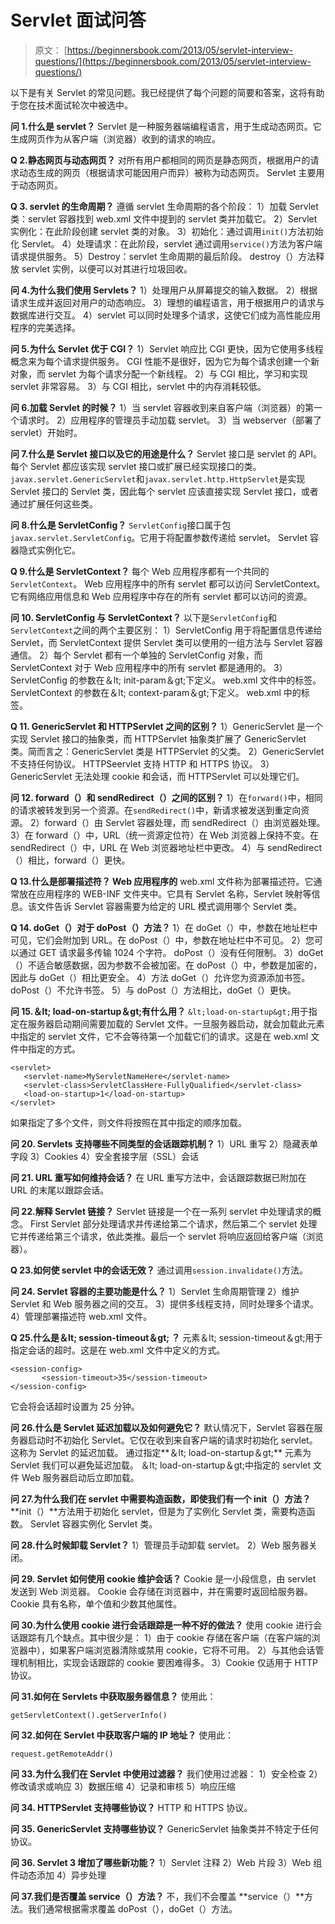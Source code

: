 # Servlet 面试问答

> 原文： [https://beginnersbook.com/2013/05/servlet-interview-questions/](https://beginnersbook.com/2013/05/servlet-interview-questions/)

以下是有关 Servlet 的常见问题。我已经提供了每个问题的简要和答案，这将有助于您在技术面试轮次中被选中。

**问 1.什么是 servlet？**
Servlet 是一种服务器端编程语言，用于生成动态网页。它生成网页作为从客户端（浏览器）收到的请求的响应。

**Q 2.静态网页与动态网页？**
对所有用户都相同的网页是静态网页，根据用户的请求动态生成的网页（根据请求可能因用户而异）被称为动态网页。 Servlet 主要用于动态网页。

**Q 3\. servlet 的生命周期？**
遵循 servlet 生命周期的各个阶段：
1）加载 Servlet 类：servlet 容器找到 web.xml 文件中提到的 servlet 类并加载它。
2）Servlet 实例化：在此阶段创建 servlet 类的对象。
3）初始化：通过调用`init()`方法初始化 Servlet。
4）处理请求：在此阶段，servlet 通过调用`service()`方法为客户端请求提供服务。
5）Destroy：servlet 生命周期的最后阶段。 destroy（）方法释放 servlet 实例，以便可以对其进行垃圾回收。

**问 4.为什么我们使用 Servlets？**
1）处理用户从屏幕提交的输入数据。
2）根据请求生成并返回对用户的动态响应。
3）理想的编程语言，用于根据用户的请求与数据库进行交互。
4）servlet 可以同时处理多个请求，这使它们成为高性能应用程序的完美选择。

**问 5.为什么 Servlet 优于 CGI？**
1）Servlet 响应比 CGI 更快，因为它使用多线程概念来为每个请求提供服务。 CGI 性能不是很好，因为它为每个请求创建一个新对象，而 servlet 为每个请求分配一个新线程。
2）与 CGI 相比，学习和实现 servlet 非常容易。
3）与 CGI 相比，servlet 中的内存消耗较低。

**问 6.加载 Servlet 的时候？**
1）当 servlet 容器收到来自客户端（浏览器）的第一个请求时。
2）应用程序的管理员手动加载 servlet。
3）当 webserver（部署了 servlet）开始时。

**问 7.什么是 Servlet 接口以及它的用途是什么？**
Servlet 接口是 servlet 的 API。每个 Servlet 都应该实现 servlet 接口或扩展已经实现接口的类。 `javax.servlet.GenericServlet`和`javax.servlet.http.HttpServlet`是实现 Servlet 接口的 Servlet 类，因此每个 servlet 应该直接实现 Servlet 接口，或者通过扩展任何这些类。

**问 8.什么是 ServletConfig？**
`ServletConfig`接口属于包`javax.servlet.ServletConfig`。它用于将配置参数传递给 servlet。 Servlet 容器隐式实例化它。

**Q 9.什么是 ServletContext？**
每个 Web 应用程序都有一个共同的`ServletContext`。 Web 应用程序中的所有 servlet 都可以访问 ServletContext。它有网络应用信息和 Web 应用程序中存在的所有 servlet 都可以访问的资源。

**问 10\. ServletConfig 与 ServletContext？**
以下是`ServletConfig`和`ServletContext`之间的两个主要区别：
1）ServletConfig 用于将配置信息传递给 Servlet，而 ServletContext 提供 Servlet 类可以使用的一组方法与 Servlet 容器通信。
2）每个 Servlet 都有一个单独的 ServletConfig 对象，而 ServletContext 对于 Web 应用程序中的所有 servlet 都是通用的。
3）ServletConfig 的参数在＆lt; init-param＆gt;下定义。 web.xml 文件中的标签。 ServletContext 的参数在＆lt; context-param＆gt;下定义。 web.xml 中的标签。

**Q 11\. GenericServlet 和 HTTPServlet 之间的区别？**
1）GenericServlet 是一个实现 Servlet 接口的抽象类，而 HTTPServlet 抽象类扩展了 GenericServlet 类。简而言之：GenericServlet 类是 HTTPServlet 的父类。
2）GenericServlet 不支持任何协议。 HTTPSeervlet 支持 HTTP 和 HTTPS 协议。
3）GenericServlet 无法处理 cookie 和会话，而 HTTPServlet 可以处理它们。

**问 12\. forward（）和 sendRedirect（）之间的区别？**
1）在`forward()`中，相同的请求被转发到另一个资源。在`sendRedirect()`中，新请求被发送到重定向资源。
2）forward（）由 Servlet 容器处理，而 sendRedirect（）由浏览器处理。
3）在 forward（）中，URL（统一资源定位符）在 Web 浏览器上保持不变。在 sendRedirect（）中，URL 在 Web 浏览器地址栏中更改。
4）与 sendRedirect（）相比，forward（）更快。

**Q 13.什么是部署描述符？ Web 应用程序的**
web.xml 文件称为部署描述符。它通常放在应用程序的 WEB-INF 文件夹中。它具有 Servlet 名称，Servlet 映射等信息。该文件告诉 Servlet 容器需要为给定的 URL 模式调用哪个 Servlet 类。

**Q 14\. doGet（）对于 doPost（）方法？**
1）在 doGet（）中，参数在地址栏中可见，它们会附加到 URL。在 doPost（）中，参数在地址栏中不可见。
2）您可以通过 GET 请求最多传输 1024 个字符。 doPost（）没有任何限制。
3）doGet（）不适合敏感数据，因为参数不会被加密。在 doPost（）中，参数是加密的，因此与 doGet（）相比更安全。
4）方法 doGet（）允许您为资源添加书签。 doPost（）不允许书签。
5）与 doPost（）方法相比，doGet（）更快。

**问 15.＆lt; load-on-startup＆gt;有什么用？**
`&lt;load-on-startup&gt;`用于指定在服务器启动期间需要加载的 Servlet 文件。一旦服务器启动，就会加载此元素中指定的 servlet 文件，它不会等待第一个加载它们的请求。这是在 web.xml 文件中指定的方式。

```
<servlet>
   <servlet-name>MyServletNameHere</servlet-name>
   <servlet-class>ServletClassHere-FullyQualified</servlet-class>
   <load-on-startup>1</load-on-startup>
</servlet>
```

如果指定了多个文件，则文件将按照在其中指定的顺序加载。

**问 20\. Servlets 支持哪些不同类型的会话跟踪机制？**
1）URL 重写
2）隐藏表单字段
3）Cookies
4）安全套接字层（SSL）会话

**问 21\. URL 重写如何维持会话？**
在 URL 重写方法中，会话跟踪数据已附加在 URL 的末尾以跟踪会话。

**问 22.解释 Servlet 链接？**
Servlet 链接是一个在一系列 servlet 中处理请求的概念。 First Servlet 部分处理请求并传递给第二个请求，然后第二个 servlet 处理它并传递给第三个请求，依此类推。最后一个 servlet 将响应返回给客户端（浏览器）。

**Q 23.如何使 servlet 中的会话无效？**
通过调用`session.invalidate()`方法。

**问 24\. Servlet 容器的主要功能是什么？**
1）Servlet 生命周期管理
2）维护 Servlet 和 Web 服务器之间的交互。
3）提供多线程支持，同时处理多个请求。
4）管理部署描述符 web.xml 文件。

**Q 25.什么是＆lt; session-timeout＆gt; ？**
元素＆lt; session-timeout＆gt;用于指定会话的超时。这是在 web.xml 文件中定义的方式。

```
<session-config>
       <session-timeout>35</session-timeout>
</session-config>
```

它会将会话超时设置为 25 分钟。

**问 26.什么是 Servlet 延迟加载以及如何避免它？**
默认情况下，Servlet 容器在服务器启动时不初始化 Servlet。它仅在收到来自客户端的请求时初始化 servlet。这称为 Servlet 的延迟加载。
通过指定**＆lt; load-on-startup＆gt;** 元素为 Servlet 我们可以避免延迟加载。 ＆lt; load-on-startup＆gt;中指定的 servlet 文件 Web 服务器启动后立即加载。

**问 27.为什么我们在 servlet 中需要构造函数，即使我们有一个 init（）方法？**
**init（）**方法用于初始化 servlet，但是为了实例化 Servlet 类，需要构造函数。 Servlet 容器实例化 Servlet 类。

**问 28.什么时候卸载 Servlet？**
1）管理员手动卸载 servlet。
2）Web 服务器关闭。

**问 29\. Servlet 如何使用 cookie 维护会话？**
Cookie 是一小段信息，由 servlet 发送到 Web 浏览器。 Cookie 会存储在浏览器中，并在需要时返回给服务器。 Cookie 具有名称，单个值和少数其他属性。

**问 30.为什么使用 cookie 进行会话跟踪是一种不好的做法？**
使用 cookie 进行会话跟踪有几个缺点。其中很少是：
1）由于 cookie 存储在客户端（在客户端的浏览器中），如果客户端浏览器清除或禁用 cookie，它将不可用。
2）与其他会话管理机制相比，实现会话跟踪的 cookie 要困难得多。
3）Cookie 仅适用于 HTTP 协议。

**问 31.如何在 Servlets 中获取服务器信息？**
使用此：

```
getServletContext().getServerInfo()
```

**问 32.如何在 Servlet 中获取客户端的 IP 地址？**
使用此：

```
request.getRemoteAddr()
```

**问 33.为什么我们在 Servlet 中使用过滤器？**
我们使用过滤器：
1）安全检查
2）修改请求或响应
3）数据压缩
4）记录和审核
5）响应压缩

**问 34\. HTTPServlet 支持哪些协议？**
HTTP 和 HTTPS 协议。

**问 35\. GenericServlet 支持哪些协议？**
GenericServlet 抽象类并不特定于任何协议。

**问 36\. Servlet 3 增加了哪些新功能？**
1）Servlet 注释
2）Web 片段
3）Web 组件动态添加
4）异步处理

**问 37.我们是否覆盖 service（）方法？**
不，我们不会覆盖 **service（）**方法。我们通常根据需求覆盖 doPost（），doGet（）方法。